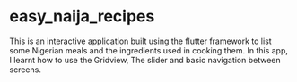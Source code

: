 # easy_naija_recipes

This is an interactive application built using the flutter framework to list some Nigerian meals and the ingredients used in cooking them.
In this app, I learnt how to use the Gridview, The slider and basic navigation between screens.

